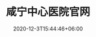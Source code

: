 ---
title: "咸宁中心医院官网"
date: 2020-12-3T15:44:46+06:00
keywords: "武汉UI设计 武汉UI设计公司 UI设计 UX设计 UE设计"
type: portfolio
image: "images/projects/23/1.jpeg"
category: ["PC/移动/医院"]
project_images: ["images/projects/23/01.png"]
weight: 125
---